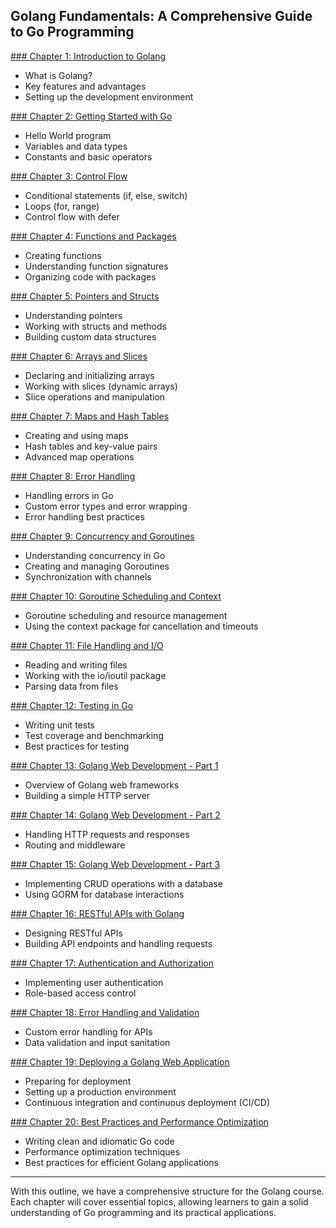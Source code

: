 ## Golang Fundamentals: A Comprehensive Guide to Go Programming

[### Chapter 1: Introduction to Golang](https://learn.blitzbudget.com/coding/frontend/bootstrap/mastering-scss-and-bootstrap-advanced-techniques-for-modern-web-development/mastering-scss-and-bootstrap-advanced-techniques-for-modern-web-development/chapter-1-introduction-to-scss-and-bootstrap)
- What is Golang?
- Key features and advantages
- Setting up the development environment

[### Chapter 2: Getting Started with Go](https://learn.blitzbudget.com/coding/frontend/bootstrap/mastering-scss-and-bootstrap-advanced-techniques-for-modern-web-development/mastering-scss-and-bootstrap-advanced-techniques-for-modern-web-development/chapter-2-getting-started-with-scss)
- Hello World program
- Variables and data types
- Constants and basic operators

[### Chapter 3: Control Flow](https://learn.blitzbudget.com/coding/frontend/bootstrap/mastering-scss-and-bootstrap-advanced-techniques-for-modern-web-development/mastering-scss-and-bootstrap-advanced-techniques-for-modern-web-development/chapter-3-scss-variables-and-mixins)
- Conditional statements (if, else, switch)
- Loops (for, range)
- Control flow with defer

[### Chapter 4: Functions and Packages](https://learn.blitzbudget.com/coding/frontend/bootstrap/mastering-scss-and-bootstrap-advanced-techniques-for-modern-web-development/mastering-scss-and-bootstrap-advanced-techniques-for-modern-web-development/chapter-4-nested-rules-and-selectors)
- Creating functions
- Understanding function signatures
- Organizing code with packages

[### Chapter 5: Pointers and Structs](https://learn.blitzbudget.com/coding/frontend/bootstrap/mastering-scss-and-bootstrap-advanced-techniques-for-modern-web-development/mastering-scss-and-bootstrap-advanced-techniques-for-modern-web-development/chapter-5-scss-partials-and-imports)
- Understanding pointers
- Working with structs and methods
- Building custom data structures

[### Chapter 6: Arrays and Slices](https://learn.blitzbudget.com/coding/frontend/bootstrap/mastering-scss-and-bootstrap-advanced-techniques-for-modern-web-development/mastering-scss-and-bootstrap-advanced-techniques-for-modern-web-development/chapter-6-scss-functions-and-operations)
- Declaring and initializing arrays
- Working with slices (dynamic arrays)
- Slice operations and manipulation

[### Chapter 7: Maps and Hash Tables](https://learn.blitzbudget.com/coding/frontend/bootstrap/mastering-scss-and-bootstrap-advanced-techniques-for-modern-web-development/mastering-scss-and-bootstrap-advanced-techniques-for-modern-web-development/chapter-7-responsive-design-with-scss-media-queries)
- Creating and using maps
- Hash tables and key-value pairs
- Advanced map operations

[### Chapter 8: Error Handling](https://learn.blitzbudget.com/coding/frontend/bootstrap/mastering-scss-and-bootstrap-advanced-techniques-for-modern-web-development/mastering-scss-and-bootstrap-advanced-techniques-for-modern-web-development/chapter-8-advanced-scss-mixins-for-layouts)
- Handling errors in Go
- Custom error types and error wrapping
- Error handling best practices

[### Chapter 9: Concurrency and Goroutines](https://learn.blitzbudget.com/coding/frontend/bootstrap/mastering-scss-and-bootstrap-advanced-techniques-for-modern-web-development/mastering-scss-and-bootstrap-advanced-techniques-for-modern-web-development/chapter-9-customizing-bootstrap-with-scss)
- Understanding concurrency in Go
- Creating and managing Goroutines
- Synchronization with channels

[### Chapter 10: Goroutine Scheduling and Context](https://learn.blitzbudget.com/coding/frontend/bootstrap/mastering-scss-and-bootstrap-advanced-techniques-for-modern-web-development/mastering-scss-and-bootstrap-advanced-techniques-for-modern-web-development/chapter-10-scss-transitions-and-animations)
- Goroutine scheduling and resource management
- Using the context package for cancellation and timeouts

[### Chapter 11: File Handling and I/O](https://learn.blitzbudget.com/coding/frontend/bootstrap/mastering-scss-and-bootstrap-advanced-techniques-for-modern-web-development/mastering-scss-and-bootstrap-advanced-techniques-for-modern-web-development/chapter-11-scss-and-flexbox)
- Reading and writing files
- Working with the io/ioutil package
- Parsing data from files

[### Chapter 12: Testing in Go](https://learn.blitzbudget.com/coding/frontend/bootstrap/mastering-scss-and-bootstrap-advanced-techniques-for-modern-web-development/mastering-scss-and-bootstrap-advanced-techniques-for-modern-web-development/chapter-12-scss-and-css-grid)
- Writing unit tests
- Test coverage and benchmarking
- Best practices for testing

[### Chapter 13: Golang Web Development - Part 1](https://learn.blitzbudget.com/coding/frontend/bootstrap/mastering-scss-and-bootstrap-advanced-techniques-for-modern-web-development/mastering-scss-and-bootstrap-advanced-techniques-for-modern-web-development/chapter-13-scss-best-practices-and-optimization)
- Overview of Golang web frameworks
- Building a simple HTTP server

[### Chapter 14: Golang Web Development - Part 2](https://learn.blitzbudget.com/coding/frontend/bootstrap/mastering-scss-and-bootstrap-advanced-techniques-for-modern-web-development/mastering-scss-and-bootstrap-advanced-techniques-for-modern-web-development/chapter-14-scss-and-theming)
- Handling HTTP requests and responses
- Routing and middleware

[### Chapter 15: Golang Web Development - Part 3](https://learn.blitzbudget.com/coding/frontend/bootstrap/mastering-scss-and-bootstrap-advanced-techniques-for-modern-web-development/mastering-scss-and-bootstrap-advanced-techniques-for-modern-web-development/chapter-15-scss-typography-and-font-styling)
- Implementing CRUD operations with a database
- Using GORM for database interactions

[### Chapter 16: RESTful APIs with Golang](https://learn.blitzbudget.com/coding/frontend/bootstrap/mastering-scss-and-bootstrap-advanced-techniques-for-modern-web-development/mastering-scss-and-bootstrap-advanced-techniques-for-modern-web-development/chapter-16-scss-and-browser-compatibility)
- Designing RESTful APIs
- Building API endpoints and handling requests

[### Chapter 17: Authentication and Authorization](https://learn.blitzbudget.com/coding/frontend/bootstrap/mastering-scss-and-bootstrap-advanced-techniques-for-modern-web-development/mastering-scss-and-bootstrap-advanced-techniques-for-modern-web-development/chapter-17-scss-variables-and-color-schemes)
- Implementing user authentication
- Role-based access control

[### Chapter 18: Error Handling and Validation](https://learn.blitzbudget.com/coding/frontend/bootstrap/mastering-scss-and-bootstrap-advanced-techniques-for-modern-web-development/mastering-scss-and-bootstrap-advanced-techniques-for-modern-web-development/chapter-18-scss-mixins-for-cross-browser-compatibility)
- Custom error handling for APIs
- Data validation and input sanitation

[### Chapter 19: Deploying a Golang Web Application](https://learn.blitzbudget.com/coding/frontend/bootstrap/mastering-scss-and-bootstrap-advanced-techniques-for-modern-web-development/mastering-scss-and-bootstrap-advanced-techniques-for-modern-web-development/chapter-19-scss-and-css-reset)
- Preparing for deployment
- Setting up a production environment
- Continuous integration and continuous deployment (CI/CD)

[### Chapter 20: Best Practices and Performance Optimization](https://learn.blitzbudget.com/coding/frontend/bootstrap/mastering-scss-and-bootstrap-advanced-techniques-for-modern-web-development/mastering-scss-and-bootstrap-advanced-techniques-for-modern-web-development/chapter-20-scss-best-practices-for-large-scale-projects)
- Writing clean and idiomatic Go code
- Performance optimization techniques
- Best practices for efficient Golang applications

---

With this outline, we have a comprehensive structure for the Golang course. Each chapter will cover essential topics, allowing learners to gain a solid understanding of Go programming and its practical applications.